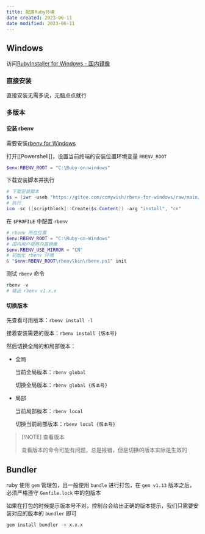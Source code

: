 ```yaml
---
title: 配置Ruby环境
date created: 2023-06-11
date modified: 2023-06-11
---
```

## Windows

访问[RubyInstaller for Windows - 国内镜像](https://rubyinstaller.cn/)

### 直接安装

直接安装无需多说，无脑点点就行

### 多版本

#### 安装 rbenv

需要安装[rbenv for Windows](https://rubyinstaller.cn/rbenv-for-windows)

打开[[Powershell]]，设置当前终端的安装位置环境变量 `RBENV_ROOT`

```powershell
$env:RBENV_ROOT = "C:\Ruby-on-windows"
```

下载安装脚本并执行

```powershell
# 下载安装脚本
$s = (iwr -useb "https://gitee.com/ccmywish/rbenv-for-windows/raw/main/tools/install.ps1")
# 执行
icm -sc ([scriptblock]::Create($s.Content)) -arg "install", "cn"
```

在 `$PROFILE` 中配置 `rbenv`

```powershell
# rbenv 所在位置
$env:RBENV_ROOT = "C:\Ruby-on-Windows"
# 国内用户使用内置镜像
$env:RBENV_USE_MIRROR = "CN"
# 初始化 rbenv 环境
& "$env:RBENV_ROOT\rbenv\bin\rbenv.ps1" init
```

测试 `rbenv` 命令

```powershell
rbenv -v
# 输出 rbenv v1.x.x
```

#### 切换版本

先查看可用版本：`rbenv install -l`

接着安装需要的版本：`rbenv install {版本号}`

然后切换全局的和局部版本：

- 全局

	当前全局版本：`rbenv global`
	
	切换全局版本：`rbenv global {版本号}`
	
- 局部
	
	当前局部版本：`rbenv local`
	
	切换当前局部版本：`rbenv local {版本号}`

> [!NOTE] 查看版本
> 
> 查看版本的命令可能有问题，总是报错，但是切换的版本实际是生效的 

## Bundler

ruby 使用 `gem` 管理包，且一般使用 `bundle` 进行打包，在 `gem v1.13` 版本之后，必须严格遵守 `Gemfile.lock` 中的包版本

如果在打包的时候提示版本号不对，控制台会给出正确的版本提示，我们只需要安装对应的版本的 `bundler` 即可

```sh
gem install bundler -v x.x.x
```
